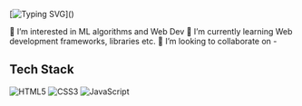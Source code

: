 [![Typing SVG](https://readme-typing-svg.herokuapp.com?lines=Welcome+to+my+GitHub!;)]()

 👀 I’m interested in ML algorithms and Web Dev
 🌱 I’m currently learning Web development frameworks, libraries etc.
 💞️ I’m looking to collaborate on - 


## Tech Stack

![HTML5](https://img.shields.io/badge/-HTML5-E34F26?logo=html5&logoColor=white)
![CSS3](https://img.shields.io/badge/-CSS3-1572B6?logo=css3&logoColor=white)
![JavaScript](https://img.shields.io/badge/-JavaScript-F7DF1E?logo=javascript&logoColor=black)





